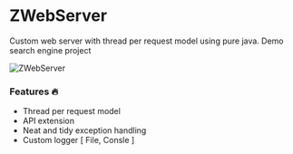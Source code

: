 # ZWebServer
Custom web server with thread per request model using pure java. Demo search engine project

![ZWebServer](https://github.com/ZayarLinnNaung-Coder/ZWebServer/assets/84829442/258725f0-4254-40d9-9aaa-6f73bce14452)

### Features 🔥

- Thread per request model
- API extension
- Neat and tidy exception handling
- Custom logger [ File, Consle ]
